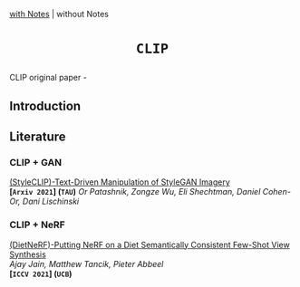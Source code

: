 [with Notes](./README-Notes.md) | without Notes

# <p align=center>`CLIP` </p>

CLIP original paper - 



## Introduction





## Literature



### CLIP + GAN

[(StyleCLIP)-Text-Driven Manipulation of StyleGAN Imagery](https://arxiv.org/pdf/2103.17249.pdf)  
**[`Arxiv 2021`] (`TAU`)** *Or Patashnik, Zongze Wu, Eli Shechtman, Daniel Cohen-Or, Dani Lischinski*



### CLIP + NeRF

[(DietNeRF)-Putting NeRF on a Diet Semantically Consistent Few-Shot View Synthesis](https://arxiv.org/pdf/2104.00677.pdf)  
*Ajay Jain, Matthew Tancik, Pieter Abbeel*  
**[`ICCV 2021`] (`UCB`)** 

